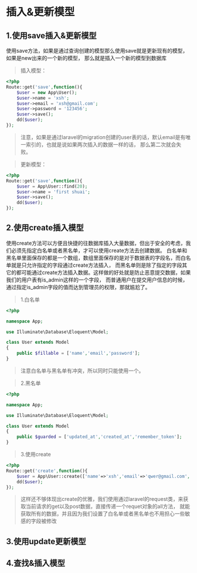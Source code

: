 # 插入&amp;更新模型
## 1.使用save插入&amp;更新模型
使用save方法，如果是通过查询创建的模型那么使用save就是更新现有的模型，如果是new出来的一个新的模型，
那么就是插入一个新的模型到数据库
> 插入模型：
```php
<?php
Route::get('save',function(){
    $user = new App\User();
    $user->name = 'xsh';
    $user->email = 'xsh@gmail.com';
    $user->password = '123456';
    $user->save();
    dd($user);
});
```
> 注意，如果是通过laravel的migration创建的user表的话，默认email是有唯一索引的，也就是说如果两次插入的数据一样的话，
那么第二次就会失败。

> 更新模型：
```php
<?php
Route::get('save',function(){
    $user = App\User::find(20);
    $user->name = 'first shuai';
    $user->save();
    dd($user);
});
```

## 2.使用create插入模型
使用create方法可以方便且快捷的往数据库插入大量数据，但出于安全的考虑，我们必须先指定白名单或者黑名单，才可以使用create方法去创建数据。
白名单和黑名单里面保存的都是一个数组，数组里面保存的是对于数据表的字段名，而白名单就是只允许指定的字段通过create方法插入，
而黑名单则是除了指定的字段其它的都可能通过create方法插入数据。这样做的好处就是防止恶意提交数据，如果我们的用户表有is_admin这样的一个字段，
而普通用户在提交用户信息的时候，通过指定is_admin字段的值而达到管理员的权限，那就尴尬了。
> 1.白名单
```php
<?php

namespace App;

use Illuminate\Database\Eloquent\Model;

class User extends Model
{
    public $fillable = ['name','email','password'];
}

```
> 注意白名单与黑名单有冲突，所以同时只能使用一个。

> 2.黑名单
```php
<?php

namespace App;

use Illuminate\Database\Eloquent\Model;

class User extends Model
{
    public $guarded = ['updated_at','created_at','remember_token'];
}

```
> 3.使用create
```php
<?php
Route::get('create',function(){
    $user = App\User::create(['name'=>'xsh','email'=>'qwer@gmail.com','password'=>'123456']);
    dd($user);
});
```
> 这样还不够体现出create的优雅，我们使用通过laravel的request类，来获取当前请求的get以及post数据，直接传递一个requet对象的all方法，
就能获取所有的数据，并且因为我们设置了白名单或者黑名单也不用担心一些敏感的字段被修改
## 3.使用update更新模型
## 4.查找&amp;插入模型